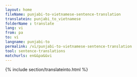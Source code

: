 ```yaml
---
layout: home
fileName: punjabi-to-vietnamese-sentence-translation
translatein: punjabi_to_vietnamese
folderName : translate
lang: vi
from: pa
to: vi
langname: punjabi-to
permalink: /vi/punjabi-to-vietnamese-sentence-translation
tool: sentence-translations
matchurls: en&&pa&&vi
---
```

{% include section/translateinto.html %}
